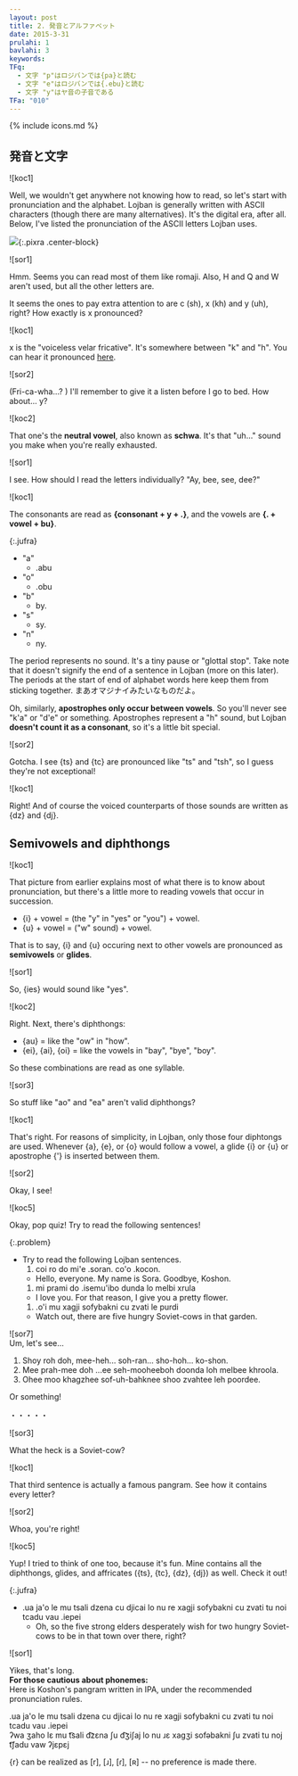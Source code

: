 ```yaml
---
layout: post
title: 2. 発音とアルファベット
date: 2015-3-31
prulahi: 1
bavlahi: 3
keywords:
TFq:
  - 文字 "p"はロジバンでは{pa}と読む
  - 文字 "e"はロジバンでは{.ebu}と読む
  - 文字 "y"はヤ音の子音である
TFa: "010"
---
```

{% include icons.md %}

## 発音と文字

![koc1]  
<!--
じゃあ、まずは読めないと話にならないし、発音とアルファベットからやろっか。  
ロジバンは（色々あるけど）大体の人がASCIIで書いてるよ。ネットの時代だからね。  
ロジバンで使うASCII文字と、その下に発音を書いておいたよ。
-->
Well, we wouldn't get anywhere not knowing how to read, so let's start with pronunciation and the alphabet.
Lojban is generally written with ASCII characters (though there are many alternatives). It's the digital era, after all.
Below, I've listed the pronunciation of the ASCII letters Lojban uses.

![]({{site.baseurl}}/assets/pixra/nunctu/2/sance_liste.png){:.pixra .center-block}

![sor1]  
<!-- ふーむ。基本はローマ字読みでOKそうだね。ASCIIだけど、HとQとWは使わないんだね。 -->
Hmm. Seems you can read most of them like romaji. Also, H and Q and W aren't used, but all the other letters are.

<!-- 気をつけるのは、**c（シャ音）と x（クハ音）と y（ァ）** くらいかな？xの「クハ音」って具体的にはどんな発音？ -->
It seems the ones to pay extra attention to are c (sh), x (kh) and y (uh), right? How exactly is x pronounced?

![koc1]  
<!--
xは無声軟口蓋摩擦音だよ。「カ」と「ハ」の間くらいの音。  
気になる人は [wikibooks ロジバン/発音編](https://ja.wikibooks.org/wiki/%E3%83%AD%E3%82%B8%E3%83%90%E3%83%B3/%E7%99%BA%E9%9F%B3%E3%81%99%E3%82%8B)とかが参考になるかもね。  
あ、あと [ko lojbo .iu / kgxの発音](http://guskant.github.io/kolojbo.iu/html/ch08s04.html)も参考になるかも。音が聞けるし。
-->
x is the "voiceless velar fricative". It's somewhere between "k" and "h". You can hear it pronounced [here](https://en.wikipedia.org/wiki/File:Voiceless_velar_fricative.ogg).

![sor2]  
<!--（なんこーがい…？）寝る前に覚えてたら聴いてみるよ。yはー…何？ -->
(Fri-ca-wha...? ) I'll remember to give it a listen before I go to bed. How about... y?

![koc2]  
<!-- これは**曖昧母音**ってやつだね。英語でいうと**schwa**。口を脱力させて声を出したら大体そんな感じになるよ。 -->
That one's the **neutral vowel**, also known as **schwa**. It's that "uh..." sound you make when you're really exhausted.

![sor1]  
<!-- なるほど。それぞれの文字の読み方はどうなの？エー、ビー、シー、ディー？ -->
I see. How should I read the letters individually? "Ay, bee, see, dee?"

![koc1]  
<!-- 子音のアルファベットは「**[子音] + y + .**」の形。  
母音のアルファベットは「**. + [母音] + bu**」の形だよ。-->
The consonants are read as **{consonant + y + .}**, and the vowels are **{. + vowel + bu}**.

{:.jufra}
- "a"
  - .abu
- "o"
  - .obu
- "b"
  - by.
- "s"
  - sy.
- "n"
  - ny.

<!--
ピリオドは無音。小休止だったり、声門破裂音だったり。文の終わりを表すのには使わないから注意ね（後でやります）。
アルファベットの語末や語頭のピリオドは、語と語がくっつかないようにする、まあオマジナイみたいなものだよ。
-->
The period represents no sound. It's a tiny pause or "glottal stop". Take note that it doesn't signify the end of a sentence in Lojban (more on this later). The periods at the start of end of alphabet words here keep them from sticking together. まあオマジナイみたいなものだよ。

<!--
あ、それから、**アポストロフィは必ず母音と母音の間にしか来ない** よ。「k'a」とか「d'e」みたいなことはあり得ないってことね。アポストロフィはいわゆる h の音だけど、ロジバンでは**子音として扱わない**ちょっと特別な音なんだよね。
-->
Oh, similarly, **apostrophes only occur between vowels**. So you'll never see "k'a" or "d'e" or something. Apostrophes represent a "h" sound, but Lojban **doesn't count it as a consonant**, so it's a little bit special.

![sor2]  
<!--
了解了解。tsとtcが「ツァ音」と「チャ音」になるのは分かる気がするし、まあどうってことないかな！  
-->
Gotcha. I see {ts} and {tc} are pronounced like "ts" and "tsh", so I guess they're not exceptional!

![koc1]  
<!--
もちろん、ts, tcの有声版(濁音版)「ヅァ」「ヂャ」がdz, djになるのは、わかるよね！
-->
Right! And of course the voiced counterparts of those sounds are written as {dz} and {dj}.

## Semivowels and diphthongs <!-- ## 半母音と二重母音 -->

![koc1]  
<!-- さっきの表を見れば基本的に発音は分かるんだけど、連続母音の読み方だけ覚えてて。 --> That picture from earlier explains most of what there is to know about pronunciation, but there's a little more to reading vowels that occur in succession.

<!--
- i + 母音 = ヤ音 + 母音
- u + 母音 = ワ音 + 母音
-->
- {i} + vowel = (the "y" in "yes" or "you") + vowel.
- {u} + vowel = ("w" sound) + vowel.

<!--
つまり連続母音のi,uはいわゆる**半母音** になるんだね。
-->
That is to say, {i} and {u} occuring next to other vowels are pronounced as **semivowels** or **glides**.

![sor1]  
<!--
じゃあ、ies で英語の"yes"なのか。
-->
So, {ies} would sound like "yes".

![koc2]  
<!--
そそ。あとは二重母音。
--> Right. Next, there's diphthongs:

<!--
- au = uがワ音子音化
- ei, ai, oi= iがヤ音子音化
-->
- {au} = like the "ow" in "how".
- {ei}, {ai}, {oi} = like the vowels in "bay", "bye", "boy".

<!--
つまり、これらは一音節で読めってことです。
--> So these combinations are read as one syllable.

![sor3]  
<!-- aoとかeaとかは二重母音化しないの？ -->
So stuff like "ao" and "ea" aren't valid diphthongs?

![koc1]  
<!--
そうだね。紆余曲折あって、ロジバンでは上の4つのみを二重母音としてるね。  
基本的にロジバンで a,e,o をつなぐ時はその間に i, u, ’(アポストロフィ)を入れておきましょう。
-->
That's right. For reasons of simplicity, in Lojban, only those four diphtongs are used.
Whenever {a}, {e}, or {o} would follow a vowel, a glide {i} or {u} or apostrophe {'} is inserted between them.

![sor2]  
<!--
なるほどねー
-->
Okay, I see!

![koc5]  
<!-- じゃあ問題！次の文を読んでみて！ -->
Okay, pop quiz! Try to read the following sentences!

<!--
{:.problem}
- 次のロジバン文を読んでみよう。
  1. coi ro do mi'e .soran. co'o .kocon.
    - こんにちは皆さん、私はソラです。さよならコション。
  1. mi prami do .isemu'ibo dunda lo melbi xrula
    - 私はあなたを愛するので、美しい花をあげる。
  1. .o'i mu xagji sofybakni cu zvati le purdi
    - むむ、5頭の飢えたソビエト牛があの庭にいるぞ。
-->

{:.problem}
- Try to read the following Lojban sentences.
  1. coi ro do mi'e .soran. co'o .kocon.
    - Hello, everyone. My name is Sora. Goodbye, Koshon.
  1. mi prami do .isemu'ibo dunda lo melbi xrula
    - I love you. For that reason, I give you a pretty flower.
  1. .o'i mu xagji sofybakni cu zvati le purdi
    - Watch out, there are five hungry Soviet-cows in that garden.

![sor7]  
Um, let's see...

<!--
1. しょィ ろ ど みへ 、そらン、しょほ、こしょン
2. み プらみ ど、 いせむひぼ どぅンだ るぉ めルゥび フゥるるぁ
3. 、おひ む はぁグじ そファぁばクに しゅ ズゔぁてぃ るぇ ぷルでぃ
-->
1. Shoy roh doh, mee-heh... soh-ran... sho-hoh... ko-shon.
2. Mee prah-mee doh ...ee seh-mooheeboh doonda loh melbee khroola.
3. Ohee moo khagzhee sof-uh-bahknee shoo zvahtee leh poordee.

Or something!

・・・・・

![sor3]  
<!-- ソビエト牛ってなんやねん --> What the heck is a Soviet-cow?

![koc1]  
<!-- 3つ目は実は、有名なパングラムなんだよ。全部の文字が入ってるでしょ？ --> That third sentence is actually a famous pangram. See how it contains every letter?

![sor2]  
<!-- わ、ほんとだ！ --> Whoa, you're right!

![koc5]  
<!-- ね。面白いから私も考えてみたよ。私のは二重母音と半母音も破擦音(ts, tc, dz, dj)も完備！どや！ --> Yup! I tried to think of one too, because it's fun. Mine contains all the diphthongs, glides, and affricates ({ts}, {tc}, {dz}, {dj}) as well. Check it out!

{:.jufra}
- .ua ja'o le mu tsali dzena cu djicai lo nu re xagji sofybakni cu zvati tu noi tcadu vau .iepei  
  - <!-- ああ、ということは、あの５人の強い先輩は２頭の飢えたソビエト牛があそこの街にいることを強く欲しているんだね？ --> Oh, so the five strong elders desperately wish for two hungry Soviet-cows to be in that town over there, right?

![sor1]  
<!--長えよ--> Yikes, that's long.

<div class="note">
<b><!--音韻に注意深い人へ：--> For those cautious about phonemes:</b><br>
<!--推奨されている発音のIPAを使って、上のコションのパングラムの発音例を書いておきます。 --> Here is Koshon's pangram written in IPA, under the recommended pronunciation rules.
<p>.ua ja'o le mu tsali dzena cu djicai lo nu re xagji sofybakni cu zvati tu noi tcadu vau .iepei<br>
ʔwa ʒaho lɛ mu t͡sali d͡zɛna ʃu d͡ʒiʃaj lo nu ɹɛ xagʒi sofəbakni ʃu zvati tu noj t͡ʃadu vaw ʔjɛpɛj</p>
<!-- また、"r" は、[r], [ɹ], [ɾ], [ʀ] のどの発音も同程度に認められています。 --> {r} can be realized as [r], [ɹ], [ɾ], [ʀ] -- no preference is made there.
<!--（<a href="http://ponjbogri.github.io/cll-ja/chapter3.html">参考</a>）--></div>
